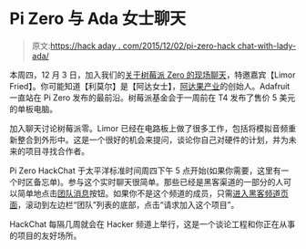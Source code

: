 # Pi Zero 与 Ada 女士聊天

> 原文:[https://hack aday . com/2015/12/02/pi-zero-hack chat-with-lady-ada/](https://hackaday.com/2015/12/02/pi-zero-hackchat-with-lady-ada/)

本周四，12 月 3 日，加入我们的[关于树莓派 Zero 的现场聊天](https://hackaday.io/event/8622-hackchat-topic-pi-zero)，特邀嘉宾【Limor Fried】。你可能知道【利莫尔】是【阿达女士】，[阿达果产业](https://www.adafruit.com/)的创始人。Adafruit 一直站在 Pi Zero 发布的最前沿。树莓派基金会于一周前在 T4 发布了售价 5 美元的单板电脑。

加入聊天讨论树莓派零。Limor 已经在电路板上做了很多工作，包括将模拟音频重新整合到外形中。这是一个很好的机会来提问，谈论你自己对硬件的计划，并为未来的项目寻找合作者。

Pi Zero HackChat 于太平洋标准时间周四下午 5 点开始(如果你需要，这里有一个时区备忘单)。参与这个实时聊天很简单。那些已经是黑客渠道的一部分的人可以简单地点击[团队消息](https://hackaday.io/messages#/conversation/2369)按钮。如果你不是这个频道的成员，只需[进入黑客频道页面](https://hackaday.io/project/5373-hacker-channel)，滚动到左边栏“团队”列表的底部，点击“请求加入这个项目”。

HackChat 每隔几周就会在 Hacker 频道上举行，这是一个谈论工程和你正在从事的项目的友好场所。